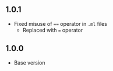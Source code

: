 ## 1.0.1
- Fixed misuse of `==` operator in `.ml` files
  - Replaced with `=` operator

## 1.0.0
- Base version
